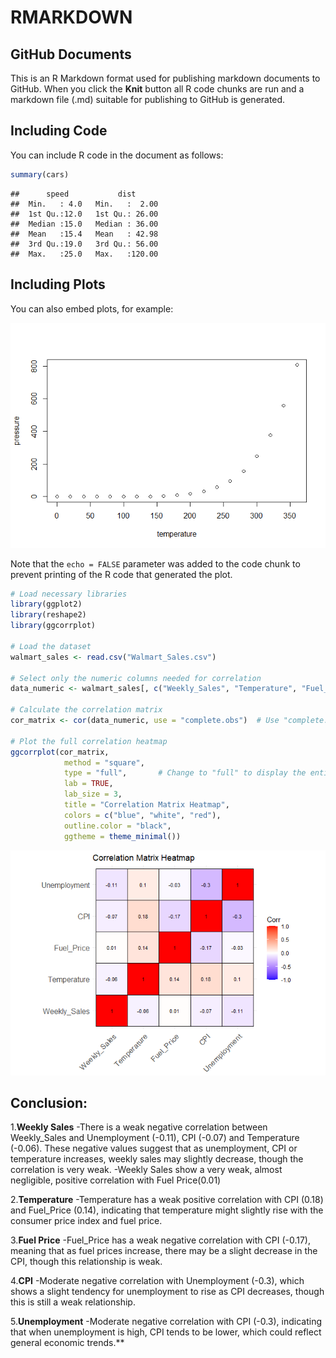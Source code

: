 RMARKDOWN
================

## GitHub Documents

This is an R Markdown format used for publishing markdown documents to
GitHub. When you click the **Knit** button all R code chunks are run and
a markdown file (.md) suitable for publishing to GitHub is generated.

## Including Code

You can include R code in the document as follows:

``` r
summary(cars)
```

    ##      speed           dist       
    ##  Min.   : 4.0   Min.   :  2.00  
    ##  1st Qu.:12.0   1st Qu.: 26.00  
    ##  Median :15.0   Median : 36.00  
    ##  Mean   :15.4   Mean   : 42.98  
    ##  3rd Qu.:19.0   3rd Qu.: 56.00  
    ##  Max.   :25.0   Max.   :120.00

## Including Plots

You can also embed plots, for example:

![](RMARKDOWN-LATEST_files/figure-gfm/pressure-1.png)<!-- -->

Note that the `echo = FALSE` parameter was added to the code chunk to
prevent printing of the R code that generated the plot.

``` r
# Load necessary libraries
library(ggplot2)
library(reshape2)
library(ggcorrplot)

# Load the dataset
walmart_sales <- read.csv("Walmart_Sales.csv")

# Select only the numeric columns needed for correlation
data_numeric <- walmart_sales[, c("Weekly_Sales", "Temperature", "Fuel_Price", "CPI", "Unemployment")]

# Calculate the correlation matrix
cor_matrix <- cor(data_numeric, use = "complete.obs")  # Use "complete.obs" to handle missing values

# Plot the full correlation heatmap
ggcorrplot(cor_matrix, 
            method = "square", 
            type = "full",       # Change to "full" to display the entire matrix
            lab = TRUE, 
            lab_size = 3, 
            title = "Correlation Matrix Heatmap",
            colors = c("blue", "white", "red"),
            outline.color = "black",
            ggtheme = theme_minimal())
```

![](RMARKDOWN-LATEST_files/figure-gfm/project%201-1.png)<!-- -->

## Conclusion:

1.**Weekly Sales** -There is a weak negative correlation between
Weekly_Sales and Unemployment (-0.11), CPI (-0.07) and Temperature
(-0.06). These negative values suggest that as unemployment, CPI or
temperature increases, weekly sales may slightly decrease, though the
correlation is very weak. -Weekly Sales show a very weak, almost
negligible, positive correlation with Fuel Price(0.01)

2.**Temperature** -Temperature has a weak positive correlation with CPI
(0.18) and Fuel_Price (0.14), indicating that temperature might slightly
rise with the consumer price index and fuel price.

3.**Fuel Price** -Fuel_Price has a weak negative correlation with CPI
(-0.17), meaning that as fuel prices increase, there may be a slight
decrease in the CPI, though this relationship is weak.

4.**CPI** -Moderate negative correlation with Unemployment (-0.3), which
shows a slight tendency for unemployment to rise as CPI decreases,
though this is still a weak relationship.

5.**Unemployment** -Moderate negative correlation with CPI (-0.3),
indicating that when unemployment is high, CPI tends to be lower, which
could reflect general economic trends.\*\*
